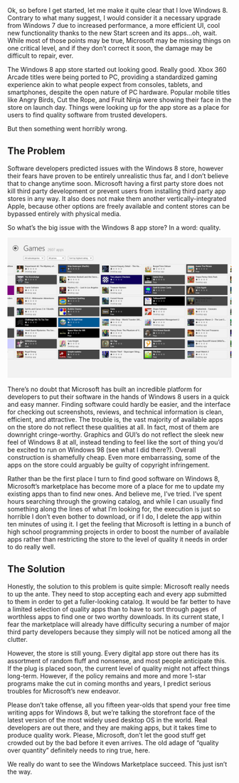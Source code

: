 <!--t What’s up with the Windows 8 App Store? t-->
<!--tag 2012,archive,features,tech,thinkboxly tag-->
<!--image /content/images/whats-up-with-windows-8-app-store/1_star_apps1-1024x640.png image-->
  
Ok, so before I get started, let me make it quite clear that I love Windows 8. Contrary to what many suggest, I would consider it a necessary upgrade from Windows 7 due to increased performance, a more efficient UI, cool new functionality thanks to the new Start screen and its apps…oh, wait. While most of those points may be true, Microsoft may be missing things on one critical level, and if they don’t correct it soon, the damage may be difficult to repair, ever.  
  
The Windows 8 app store started out looking good. Really good. Xbox 360 Arcade titles were being ported to PC, providing a standardized gaming experience akin to what people expect from consoles, tablets, and smartphones, despite the open nature of PC hardware. Popular mobile titles like Angry Birds, Cut the Rope, and Fruit Ninja were showing their face in the store on launch day. Things were looking up for the app store as a place for users to find quality software from trusted developers.  
  
But then something went horribly wrong.  
  

## The Problem

  
Software developers predicted issues with the Windows 8 store, however their fears have proven to be entirely unrealistic thus far, and I don’t believe that to change anytime soon. Microsoft having a first party store does not kill third party development or prevent users from installing third party app stores in any way. It also does not make them another vertically-integrated Apple, because other options are freely available and content stores can be bypassed entirely with physical media.  
  
So what’s the big issue with the Windows 8 app store? In a word: quality.  
  
![](/content/images/whats-up-with-windows-8-app-store/1_star_apps1-1024x640.png)  
  
There’s no doubt that Microsoft has built an incredible platform for developers to put their software in the hands of Windows 8 users in a quick and easy manner. Finding software could hardly be easier, and the interface for checking out screenshots, reviews, and technical information is clean, efficient, and attractive. The trouble is, the vast majority of available apps on the store do not reflect these qualities at all. In fact, most of them are downright cringe-worthy. Graphics and GUI’s do not reflect the sleek new feel of Windows 8 at all, instead tending to feel like the sort of thing you’d be excited to run on Windows 98 (see what I did there?). Overall construction is shamefully cheap. Even more embarrassing, some of the apps on the store could arguably be guilty of copyright infringement.  
  
Rather than be the first place I turn to find good software on Windows 8, Microsoft’s marketplace has become more of a place for me to update my existing apps than to find new ones. And believe me, I’ve tried. I’ve spent hours searching through the growing catalog, and while I can usually find something along the lines of what I’m looking for, the execution is just so horrible I don’t even bother to download, or if I do, I delete the app within ten minutes of using it. I get the feeling that Microsoft is letting in a bunch of high school programming projects in order to boost the number of available apps rather than restricting the store to the level of quality it needs in order to do really well.  
  

## The Solution

  
Honestly, the solution to this problem is quite simple: Microsoft really needs to up the ante. They need to stop accepting each and every app submitted to them in order to get a fuller-looking catalog. It would be far better to have a limited selection of quality apps than to have to sort through pages of worthless apps to find one or two worthy downloads. In its current state, I fear the marketplace will already have difficulty securing a number of major third party developers because they simply will not be noticed among all the clutter.  
  
However, the store is still young. Every digital app store out there has its assortment of random fluff and nonsense, and most people anticipate this. If the plug is placed soon, the current level of quality might not affect things long-term. However, if the policy remains and more and more 1-star programs make the cut in coming months and years, I predict serious troubles for Microsoft’s new endeavor.  
  
Please don’t take offense, all you fifteen year-olds that spend your free time writing apps for Windows 8, but we’re talking the storefront face of the latest version of the most widely used desktop OS in the world. Real developers are out there, and they are making apps, but it takes time to produce quality work. Please, Microsoft, don’t let the good stuff get crowded out by the bad before it even arrives. The old adage of “quality over quantity” definitely needs to ring true, here.  
  
We really do want to see the Windows Marketplace succeed. This just isn’t the way.
